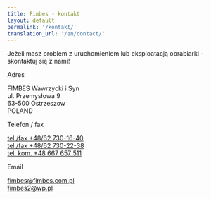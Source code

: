 ```yaml
---
title: Fimbes - kontakt
layout: default
permalink: '/kontakt/'
translation_url: '/en/contact/'
---
```

<div class="container">
    <p class="lead text-center">Jeżeli masz problem z uruchomieniem lub eksploatacją obrabiarki - skontaktuj się z nami!</p>
    <div class="row justify-content-around mt-2">
        <div class="col-md-3">    
            <p>Adres</p>
            <p>
                FIMBES Wawrzycki i Syn
                <br>
                ul. Przemysłowa 9
                <br>
                63-500 Ostrzeszow
                <br>
                POLAND
            </p>
        </div>
        <div class="col-md-3 my-2">
            <p>Telefon / fax</p>
            <a href="tel:+48627301640">tel./fax +48/62 730-16-40</a>
            <br>
            <a href="tel:+48627302238">tel./fax +48/62 730-22-38</a>
            <br>
            <a href="tel:+48667657511 ">tel. kom.  +48 667 657 511</a>
        </div>
        <div class="col-md-3">
            <p>Email</p>
            <a href="mailto:fimbes@fimbes.com.pl">fimbes@fimbes.com.pl</a>
            <br>
            <a href="mailto:fimbes2@wp.pl">fimbes2@wp.pl</a>
        </div>
    </div>
</div>